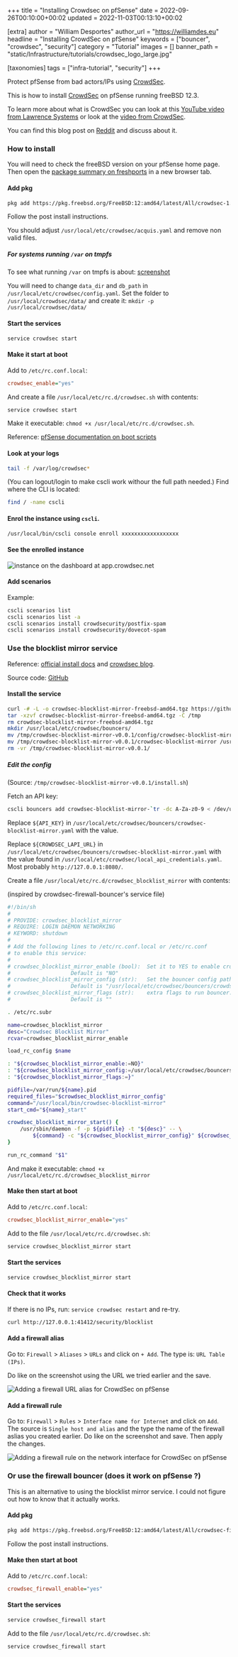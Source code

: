 +++
title = "Installing Crowdsec on pfSense"
date = 2022-09-26T00:10:00+00:02
updated = 2022-11-03T00:13:10+00:02

[extra]
author = "William Desportes"
author_url = "https://williamdes.eu"
headline = "Installing CrowdSec on pfSense"
keywords = ["bouncer", "crowdsec", "security"]
category = "Tutorial"
images = []
banner_path = "static/Infrastructure/tutorials/crowdsec_logo_large.jpg"

[taxonomies]
tags = ["infra-tutorial", "security"]
+++

Protect pfSense from bad actors/IPs using [CrowdSec](https://www.crowdsec.net/).

<!-- more -->

This is how to install [CrowdSec](https://www.crowdsec.net/) on pfSense running freeBSD 12.3.

To learn more about what is CrowdSec you can look at this [YouTube video from Lawrence Systems](https://www.youtube.com/watch?v=2Ec-FYmK4zg) or look at the [video from CrowdSec](https://www.youtube.com/watch?v=t99cnWYGhdw).

You can find this blog post on [Reddit](https://www.reddit.com/r/PFSENSE/comments/xq6xy6/protect_your_firewall_against_bad_ips_with/) and discuss about it.

### How to install

You will need to check the freeBSD version on your pfSense home page. Then open the [package summary on freshports](https://www.freshports.org/security/crowdsec/#packages) in a new browser tab.

#### Add pkg

```sh
pkg add https://pkg.freebsd.org/FreeBSD:12:amd64/latest/All/crowdsec-1.4.1_2.pkg
```

Follow the post install instructions.

You should adjust `/usr/local/etc/crowdsec/acquis.yaml` and remove non valid files.

##### For systems running `/var` on tmpfs

To see what running `/var` on tmpfs is about: [screenshot](https://serverfault.com/a/832036/336084)

You will need to change `data_dir` and `db_path` in `/usr/local/etc/crowdsec/config.yaml`.
Set the folder to `/usr/local/crowdsec/data/` and create it: `mkdir -p /usr/local/crowdsec/data/`

#### Start the services

```sh
service crowdsec start
```

#### Make it start at boot

Add to `/etc/rc.conf.local`:

```ini
crowdsec_enable="yes"
```

And create a file `/usr/local/etc/rc.d/crowdsec.sh` with contents:

```sh
service crowdsec start
```

Make it executable: `chmod +x /usr/local/etc/rc.d/crowdsec.sh`.

Reference: [pfSense documentation on boot scripts](https://docs.netgate.com/pfsense/en/latest/development/boot-commands.html#shell-script-option)

#### Look at your logs

```sh
tail -f /var/log/crowdsec*
```

(You can logout/login to make cscli work withour the full path needed.)
Find where the CLI is located:

```sh
find / -name cscli
```

#### Enrol the instance using `cscli`.

```sh
/usr/local/bin/cscli console enroll xxxxxxxxxxxxxxxxxx
```

#### See the enrolled instance

![instance on the dashboard at app.crowdsec.net](../crowdsec_dashboard_pfsense_instance.jpg "instance on the dashboard at app.crowdsec.net")

#### Add scenarios

Example:
```sh
cscli scenarios list
cscli scenarios list -a
cscli scenarios install crowdsecurity/postfix-spam
cscli scenarios install crowdsecurity/dovecot-spam
```

### Use the blocklist mirror service

Reference: [official install docs](https://docs.crowdsec.net/docs/bouncers/blocklist-mirror/) and [crowdsec blog](https://www.crowdsec.net/blog/integrating-crowdsec-with-firewall-appliances).

Source code: [GitHub](https://github.com/crowdsecurity/cs-blocklist-mirror)

#### Install the service

```sh
curl -# -L -o crowdsec-blocklist-mirror-freebsd-amd64.tgz https://github.com/crowdsecurity/cs-blocklist-mirror/releases/download/v0.0.1/crowdsec-blocklist-mirror-freebsd-amd64.tgz
tar -xzvf crowdsec-blocklist-mirror-freebsd-amd64.tgz -C /tmp
rm crowdsec-blocklist-mirror-freebsd-amd64.tgz
mkdir /usr/local/etc/crowdsec/bouncers/
mv /tmp/crowdsec-blocklist-mirror-v0.0.1/config/crowdsec-blocklist-mirror.yaml /usr/local/etc/crowdsec/bouncers/crowdsec-blocklist-mirror.yaml
mv /tmp/crowdsec-blocklist-mirror-v0.0.1/crowdsec-blocklist-mirror /usr/local/bin/
rm -vr /tmp/crowdsec-blocklist-mirror-v0.0.1/
```

##### Edit the config

(Source: `/tmp/crowdsec-blocklist-mirror-v0.0.1/install.sh`)

Fetch an API key:

```sh
cscli bouncers add crowdsec-blocklist-mirror-`tr -dc A-Za-z0-9 < /dev/urandom | head -c 8` -o raw
```

Replace `${API_KEY}` in `/usr/local/etc/crowdsec/bouncers/crowdsec-blocklist-mirror.yaml` with the value.

Replace `${CROWDSEC_LAPI_URL}` in `/usr/local/etc/crowdsec/bouncers/crowdsec-blocklist-mirror.yaml` with the value found in `/usr/local/etc/crowdsec/local_api_credentials.yaml`. Most probably `http://127.0.0.1:8080/`.

Create a file `/usr/local/etc/rc.d/crowdsec_blocklist_mirror` with contents:

(inspired by crowdsec-firewall-bouncer's service file)

```sh
#!/bin/sh
#
# PROVIDE: crowdsec_blocklist_mirror
# REQUIRE: LOGIN DAEMON NETWORKING
# KEYWORD: shutdown
#
# Add the following lines to /etc/rc.conf.local or /etc/rc.conf
# to enable this service:
#
# crowdsec_blocklist_mirror_enable (bool):	Set it to YES to enable crowdsec block list mirror.
#					Default is "NO"
# crowdsec_blocklist_mirror_config (str):	Set the bouncer config path.
#					Default is "/usr/local/etc/crowdsec/bouncers/crowdsec-blocklist-mirror.yaml"
# crowdsec_blocklist_mirror_flags (str):	extra flags to run bouncer.
#					Default is ""

. /etc/rc.subr

name=crowdsec_blocklist_mirror
desc="Crowdsec Blocklist Mirror"
rcvar=crowdsec_blocklist_mirror_enable

load_rc_config $name

: "${crowdsec_blocklist_mirror_enable:=NO}"
: "${crowdsec_blocklist_mirror_config:=/usr/local/etc/crowdsec/bouncers/crowdsec-blocklist-mirror.yaml}"
: "${crowdsec_blocklist_mirror_flags:=}"

pidfile=/var/run/${name}.pid
required_files="$crowdsec_blocklist_mirror_config"
command="/usr/local/bin/crowdsec-blocklist-mirror"
start_cmd="${name}_start"

crowdsec_blocklist_mirror_start() {
    /usr/sbin/daemon -f -p ${pidfile} -t "${desc}" -- \
        ${command} -c "${crowdsec_blocklist_mirror_config}" ${crowdsec_blocklist_mirror_flags}
}

run_rc_command "$1"
```

And make it executable: `chmod +x /usr/local/etc/rc.d/crowdsec_blocklist_mirror`

#### Make then start at boot

Add to `/etc/rc.conf.local`:

```ini
crowdsec_blocklist_mirror_enable="yes"
```

Add to the file `/usr/local/etc/rc.d/crowdsec.sh`:

```sh
service crowdsec_blocklist_mirror start
```

#### Start the services

```sh
service crowdsec_blocklist_mirror start
```

#### Check that it works

If there is no IPs, run: `service crowdsec restart` and re-try.

```sh
curl http://127.0.0.1:41412/security/blocklist
```

#### Add a firewall alias

Go to: `Firewall` > `Aliases` > `URLs` and click on `+ Add`.
The type is: `URL Table (IPs)`.

Do like on the screenshot using the URL we tried earlier and the save.

![Adding a firewall URL alias for CrowdSec on pfSense](../crowdsec_pfsense_add_url_alias.jpg "Adding a firewall URL alias for CrowdSec on pfSense")

#### Add a firewall rule

Go to: `Firewall` > `Rules` > `Interface name for Internet` and click on `Add`.
The source is `Single host and alias` and the type the name of the firewall aslias you created earlier.
Do like on the screenshot and save. Then apply the changes.

![Adding a firewall rule on the network interface for CrowdSec on pfSense](../crowdsec_pfsense_add_firewall_rule.jpg "Adding a firewall rule on the network interface for CrowdSec on pfSense")

### Or use the firewall bouncer (does it work on pfSense ?)

This is an alternative to using the blocklist mirror service.
I could not figure out how to know that it actually works.

#### Add pkg

```sh
pkg add https://pkg.freebsd.org/FreeBSD:12:amd64/latest/All/crowdsec-firewall-bouncer-0.0.23.r2_4.pkg
```

Follow the post install instructions.


#### Make then start at boot

Add to `/etc/rc.conf.local`:

```ini
crowdsec_firewall_enable="yes"
```

#### Start the services

```sh
service crowdsec_firewall start
```

Add to the file `/usr/local/etc/rc.d/crowdsec.sh`:

```sh
service crowdsec_firewall start
```
